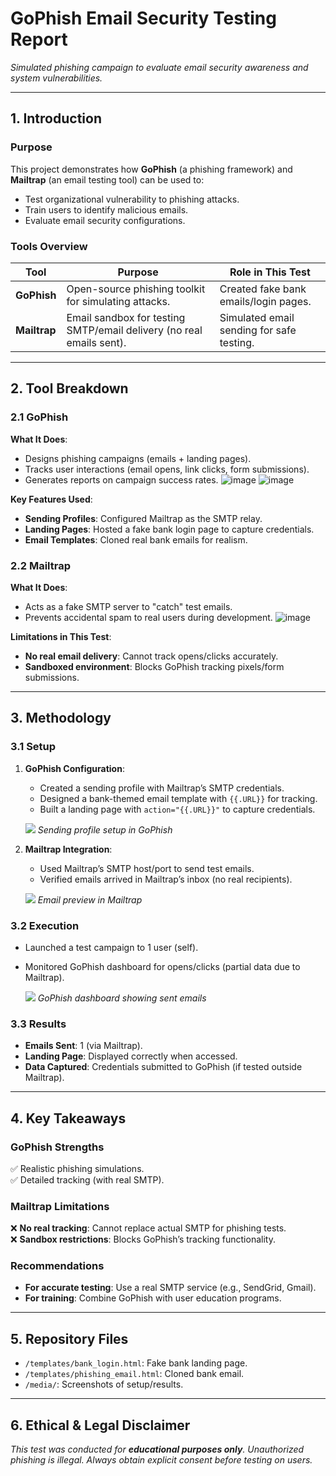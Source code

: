 # GoPhish Email Security Testing Report  
*Simulated phishing campaign to evaluate email security awareness and system vulnerabilities.*  

---

## **1. Introduction**  
### **Purpose**  
This project demonstrates how **GoPhish** (a phishing framework) and **Mailtrap** (an email testing tool) can be used to:  
- Test organizational vulnerability to phishing attacks.  
- Train users to identify malicious emails.  
- Evaluate email security configurations.  

### **Tools Overview**  
| Tool       | Purpose                                                                 | Role in This Test                          |  
|------------|-------------------------------------------------------------------------|--------------------------------------------|  
| **GoPhish** | Open-source phishing toolkit for simulating attacks.                    | Created fake bank emails/login pages.      |  
| **Mailtrap** | Email sandbox for testing SMTP/email delivery (no real emails sent).    | Simulated email sending for safe testing.  |  

---

## **2. Tool Breakdown**  
### **2.1 GoPhish**  
**What It Does**:  
- Designs phishing campaigns (emails + landing pages).  
- Tracks user interactions (email opens, link clicks, form submissions).  
- Generates reports on campaign success rates.
![image](https://github.com/user-attachments/assets/16dd435c-063b-4807-9299-6614b660cbfa)
![image](https://github.com/user-attachments/assets/48c99824-46c5-42f3-bff2-e817aed5dcb7)

**Key Features Used**:  
- **Sending Profiles**: Configured Mailtrap as the SMTP relay.  
- **Landing Pages**: Hosted a fake bank login page to capture credentials.  
- **Email Templates**: Cloned real bank emails for realism.  

### **2.2 Mailtrap**  
**What It Does**:  
- Acts as a fake SMTP server to "catch" test emails.  
- Prevents accidental spam to real users during development.
![image](https://github.com/user-attachments/assets/cb0864d4-0e70-4ff0-b4cb-a3715e8fdec7)

**Limitations in This Test**:  
- **No real email delivery**: Cannot track opens/clicks accurately.  
- **Sandboxed environment**: Blocks GoPhish tracking pixels/form submissions.  

---

## **3. Methodology**  
### **3.1 Setup**  
1. **GoPhish Configuration**:  
   - Created a sending profile with Mailtrap’s SMTP credentials.  
   - Designed a bank-themed email template with `{{.URL}}` for tracking.  
   - Built a landing page with `action="{{.URL}}"` to capture credentials.  

   ![](media/image4.png) *Sending profile setup in GoPhish*  

2. **Mailtrap Integration**:  
   - Used Mailtrap’s SMTP host/port to send test emails.  
   - Verified emails arrived in Mailtrap’s inbox (no real recipients).  

   ![](media/image9.png) *Email preview in Mailtrap*  

### **3.2 Execution**  
- Launched a test campaign to 1 user (self).  
- Monitored GoPhish dashboard for opens/clicks (partial data due to Mailtrap).  

   ![](media/image14.png) *GoPhish dashboard showing sent emails*  

### **3.3 Results**  
- **Emails Sent**: 1 (via Mailtrap).  
- **Landing Page**: Displayed correctly when accessed.  
- **Data Captured**: Credentials submitted to GoPhish (if tested outside Mailtrap).  

---

## **4. Key Takeaways**  
### **GoPhish Strengths**  
✅ Realistic phishing simulations.  
✅ Detailed tracking (with real SMTP).  

### **Mailtrap Limitations**  
❌ **No real tracking**: Cannot replace actual SMTP for phishing tests.  
❌ **Sandbox restrictions**: Blocks GoPhish’s tracking functionality.  

### **Recommendations**  
- **For accurate testing**: Use a real SMTP service (e.g., SendGrid, Gmail).  
- **For training**: Combine GoPhish with user education programs.  

---

## **5. Repository Files**  
- `/templates/bank_login.html`: Fake bank landing page.  
- `/templates/phishing_email.html`: Cloned bank email.  
- `/media/`: Screenshots of setup/results.  

---

## **6. Ethical & Legal Disclaimer**  
*This test was conducted for **educational purposes only**. Unauthorized phishing is illegal. Always obtain explicit consent before testing on users.*  
